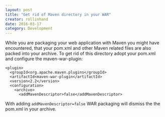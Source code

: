 ```yaml
---
layout: post
title: "Get rid of Maven directory in your WAR"
creator: rollinhand
date: 2016-03-17
category: Development
---
```

While you are packaging your web application with Maven you might have encountered, 
that your pom.xml and other Maven related files are also packed into your archive. 
To get rid of this directory adopt your pom.xml and configure the maven-war-plugin:

```
<plugin>
  <groupId<org.apache.maven.plugins</groupId>
  <artifactId<maven-war-plugin</artifactId>
  <version<2.2</version>
  <configuration>
    <archive>
      <addMavenDescriptor>false</addMavenDescriptor>
```

With adding `addMavenDescriptor=false` WAR packaging will dismiss the the pom.xml in your archive.
